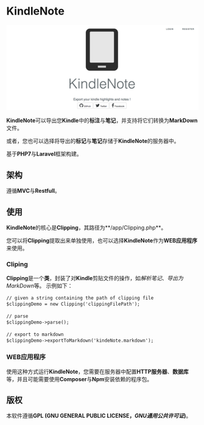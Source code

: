 # KindleNote
![KindelNote](./screenshots/KindleNote.png "Optional title")

**KindleNote**可以导出您**Kindle**中的**标注**与**笔记**，并支持将它们转换为**MarkDown**文件。

或者，您也可以选择将导出的**标记**与**笔记**存储于**KindleNote**的服务器中。

基于**PHP7**与**Laravel**框架构建。
## 架构
遵循**MVC**与**Restfull**。
## 使用

**KindleNote**的核心是**Clipping**，其路径为**/app/Clipping.php**。

您可以将**Clipping**提取出来单独使用，也可以选择**KindleNote**作为**WEB应用程序**来使用。

### Cliping
**Clipping**是一个**类**，封装了对**Kindle**剪贴文件的操作，如*解析笔记*、*导出为MarkDown*等。
示例如下：
```
// given a string containing the path of clipping file
$clippingDemo = new Clipping('clippingFilePath');

// parse
$clippingDemo->parse();

// export to markdown
$clippingDemo->exportToMarkdown('kindeNote.markdown');
```
### WEB应用程序
使用这种方式运行**KindleNote**，您需要在服务器中配置**HTTP服务器**、**数据库**等，并且可能需要使用**Composer**与**Npm**安装依赖的程序包。

## 版权
本软件遵循**GPL (GNU GENERAL PUBLIC LICENSE，*GNU通用公共许可证*)**。